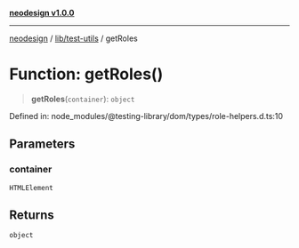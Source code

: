 [**neodesign v1.0.0**](../../../README.md)

***

[neodesign](../../../modules.md) / [lib/test-utils](../README.md) / getRoles

# Function: getRoles()

> **getRoles**(`container`): `object`

Defined in: node\_modules/@testing-library/dom/types/role-helpers.d.ts:10

## Parameters

### container

`HTMLElement`

## Returns

`object`
